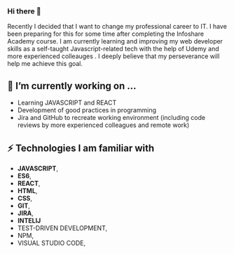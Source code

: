 ### Hi there 👋
Recently I decided that I want to change my professional career to IT. I have been preparing for this for some time after completing the
Infoshare Academy course. I am currently learning and improving my web developer skills as a self-taught Javascript-related tech with the help
of Udemy and more experienced colleauges . I deeply believe that my perseverance will help me achieve this goal.

<!--
**Kuba-Kazmierczak/Kuba-Kazmierczak** is a ✨ _special_ ✨ repository because its `README.md` (this file) appears on your GitHub profile.

Here are some ideas to get you started:

- 🔭 I’m currently working on ...
- 🌱 I’m currently learning ...
- 👯 I’m looking to collaborate on ...
- 🤔 I’m looking for help with ...
- 💬 Ask me about ...
- 📫 How to reach me: ...
- 😄 Pronouns: ...
- ⚡ Fun fact: ...
-->

## :telescope: I’m currently working on ...
* Learning JAVASCRIPT and REACT
* Development of good practices in programming
* Jira and GitHub to recreate working environment (including code reviews by more experienced colleagues and remote work)


## :zap: Technologies I am familiar with
* **JAVASCRIPT**, 
* **ES6**, 
* **REACT**, 
* **HTML**, 
* **CSS**, 
* **GIT**, 
* **JIRA**, 
* **INTELIJ**
* TEST-DRIVEN DEVELOPMENT, 
* NPM,  
* VISUAL STUDIO CODE, 
